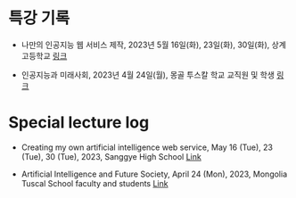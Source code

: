 # 특강 기록
* 나만의 인공지능 웹 서비스 제작, 2023년 5월 16일(화), 23일(화), 30일(화), 상계고등학교 [링크](https://github.com/janggoons/ai-future-society/tree/main/202305/notice.md)

* 인공지능과 미래사회, 2023년 4월 24일(월), 몽골 투스칼 학교 교직원 및 학생 [링크](https://github.com/janggoons/ai-future-society/tree/main/20230424/notice.md)


# Special lecture log
* Creating my own artificial intelligence web service, May 16 (Tue), 23 (Tue), 30 (Tue), 2023, Sanggye High School [Link](https://github.com/janggoons/ai-future-society/tree/main/202305/notice.md)

* Artificial Intelligence and Future Society, April 24 (Mon), 2023, Mongolia Tuscal School faculty and students [Link](https://github.com/janggoons/ai-future-society/tree/main/20230424/notice.md)